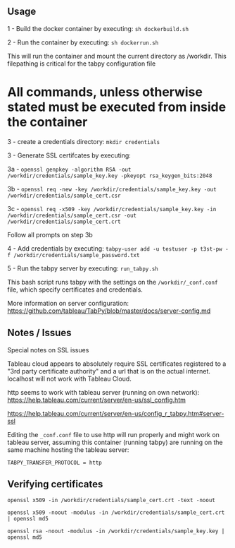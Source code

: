 

## Usage


1 - Build the docker container by executing:
`sh dockerbuild.sh`

2 - Run the container by executing:
`sh dockerrun.sh`

This will run the container and mount the current directory as /workdir. This filepathing is critical for the tabpy configuration file

# All commands, unless otherwise stated must be executed from inside the container

3 - create a credentials directory:
`mkdir credentials`

3 - Generate SSL certifcates by executing:

3a - `openssl genpkey -algorithm RSA -out /workdir/credentials/sample_key.key -pkeyopt rsa_keygen_bits:2048`

3b - `openssl req -new -key /workdir/credentials/sample_key.key -out /workdir/credentials/sample_cert.csr`

3c - `openssl req -x509 -key /workdir/credentials/sample_key.key -in /workdir/credentials/sample_cert.csr -out /workdir/credentials/sample_cert.crt`

Follow all prompts on step 3b

4 - Add credentials by executing:
`tabpy-user add -u testuser -p t3st-pw -f /workdir/credentials/sample_password.txt`

5 - Run the tabpy server by executing:
`run_tabpy.sh`

This bash script runs tabpy with the settings on the `/workdir/_conf.conf` file, which specify certificates and credentials.

More information on server configuration: https://github.com/tableau/TabPy/blob/master/docs/server-config.md

## Notes / Issues
Special notes on SSL issues

Tableau cloud appears to absolutely require SSL certificates registered to a "3rd party certificate authority" and a url that is on the actual internet.
localhost will not work with Tableau Cloud.

http seems to work with tableau server (running on own network):
 https://help.tableau.com/current/server/en-us/ssl_config.htm

 https://help.tableau.com/current/server/en-us/config_r_tabpy.htm#server-ssl

Editing the `_conf.conf` file to use http will run properly and might work on tableau server, assuming this container (running tabpy) are running on the same machine hosting the tableau server:

```TABPY_TRANSFER_PROTOCOL = http```

## Verifying certificates

`openssl x509 -in /workdir/credentials/sample_cert.crt -text -noout`

`openssl x509 -noout -modulus -in /workdir/credentials/sample_cert.crt | openssl md5`

`openssl rsa -noout -modulus -in /workdir/credentials/sample_key.key | openssl md5`

